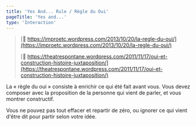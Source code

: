 ```yaml
---
title: 'Yes And... Rule / Règle du Oui'
pageTitle: 'Yes and...'
type: 'Interaction'
---
```



> [🔗 https://improetc.wordpress.com/2013/10/20/la-regle-du-oui/](https://improetc.wordpress.com/2013/10/20/la-regle-du-oui/)
> 
> [🔗 https://theatrespontane.wordpress.com/2011/11/17/oui-et-construction-histoire-juxtaposition/](https://theatrespontane.wordpress.com/2011/11/17/oui-et-construction-histoire-juxtaposition/)

La « règle du oui » consiste à enrichir ce qui été fait avant vous. Vous devez composer avec la proposition de la personne qui vient de parler, et vous montrer constructif.

Vous ne pouvez pas tout effacer et repartir de zéro, ou ignorer ce qui vient d'être dit pour partir selon votre idée.
